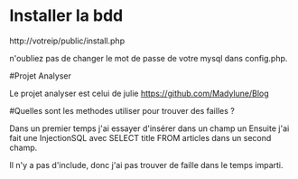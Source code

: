 # Installer la bdd

http://votreip/public/install.php

n'oubliez pas de changer le mot de passe de votre mysql dans config.php.

#Projet Analyser

Le projet analyser est celui de julie https://github.com/Madylune/Blog

#Quelles sont les methodes utiliser pour trouver des failles ?

Dans un premier temps j'ai essayer d'insérer dans un champ  un <script> alert ("test") </script>
Ensuite j'ai fait une InjectionSQL avec SELECT title FROM articles dans un second champ.

Il n'y a pas d'include, donc j'ai pas trouver de faille dans le temps imparti.
